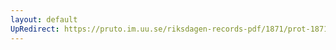 ```yaml
---
layout: default
UpRedirect: https://pruto.im.uu.se/riksdagen-records-pdf/1871/prot-1871--fk--415.pdf
---
```

